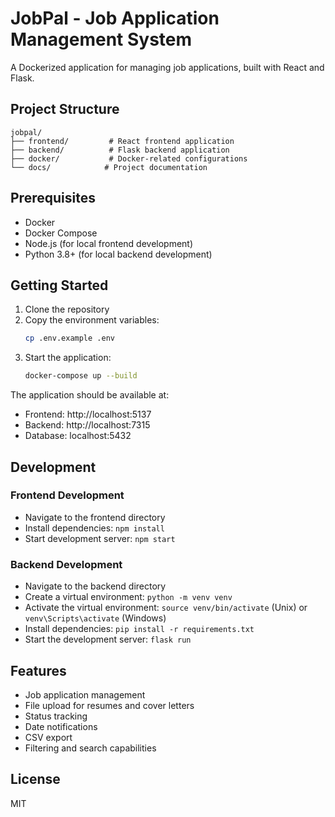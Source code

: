 # JobPal - Job Application Management System

A Dockerized application for managing job applications, built with React and Flask.

## Project Structure

```
jobpal/
├── frontend/         # React frontend application
├── backend/          # Flask backend application
├── docker/           # Docker-related configurations
└── docs/            # Project documentation
```

## Prerequisites

- Docker
- Docker Compose
- Node.js (for local frontend development)
- Python 3.8+ (for local backend development)

## Getting Started

1. Clone the repository
2. Copy the environment variables:
   ```bash
   cp .env.example .env
   ```
3. Start the application:
   ```bash
   docker-compose up --build
   ```

The application should be available at:

- Frontend: http://localhost:5137
- Backend: http://localhost:7315
- Database: localhost:5432

## Development

### Frontend Development

- Navigate to the frontend directory
- Install dependencies: `npm install`
- Start development server: `npm start`

### Backend Development

- Navigate to the backend directory
- Create a virtual environment: `python -m venv venv`
- Activate the virtual environment: `source venv/bin/activate` (Unix) or `venv\Scripts\activate` (Windows)
- Install dependencies: `pip install -r requirements.txt`
- Start the development server: `flask run`

## Features

- Job application management
- File upload for resumes and cover letters
- Status tracking
- Date notifications
- CSV export
- Filtering and search capabilities

## License

MIT
